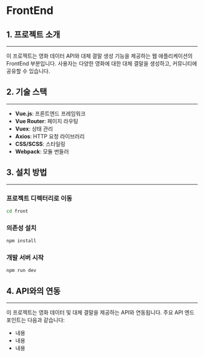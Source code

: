 # FrontEnd

## 1. 프로젝트 소개
---
이 프로젝트는 영화 데이터 API와 대체 결말 생성 기능을 제공하는 웹 애플리케이션의 FrontEnd 부분입니다. 사용자는 다양한 영화에 대한 대체 결말을 생성하고, 커뮤니티에 공유할 수 있습니다.

## 2. 기술 스택
---
- **Vue.js**: 프론트엔드 프레임워크
- **Vue Router**: 페이지 라우팅
- **Vuex**: 상태 관리
- **Axios**: HTTP 요청 라이브러리
- **CSS/SCSS**: 스타일링
- **Webpack**: 모듈 번들러
## 3. 설치 방법
---
### 프로젝트 디렉터리로 이동
``` bash
cd front
```
### 의존성 설치
``` bash
npm install
```
### 개발 서버 시작
```bash
npm run dev
```
## 4. API와의 연동
---
이 프로젝트는 영화 데이터 및 대체 결말을 제공하는 API와 연동됩니다. 주요 API 엔드포인트는 다음과 같습니다:
- 내용
- 내용
- 내용



